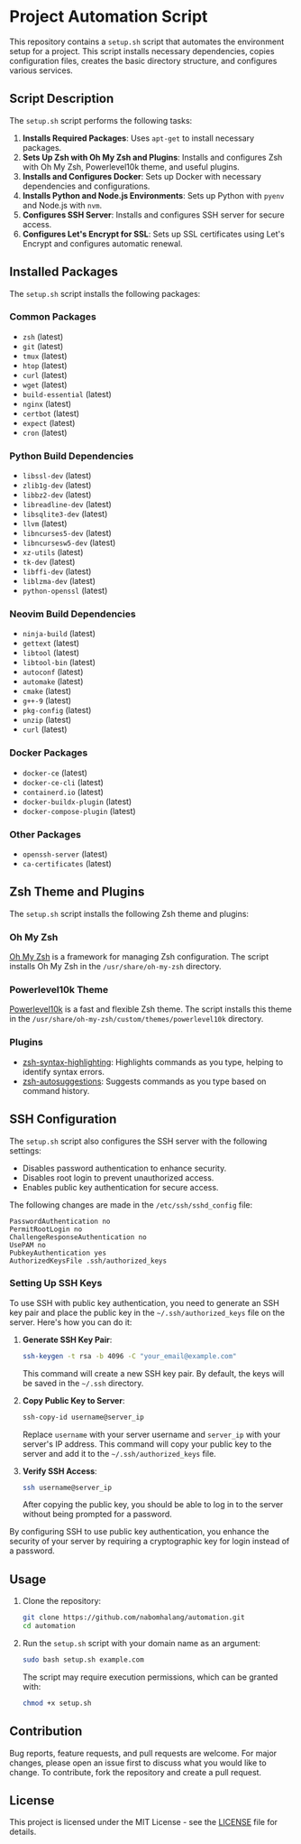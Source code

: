 # Project Automation Script

This repository contains a `setup.sh` script that automates the environment setup for a project. This script installs necessary dependencies, copies configuration files, creates the basic directory structure, and configures various services.

## Script Description

The `setup.sh` script performs the following tasks:

1. **Installs Required Packages**: Uses `apt-get` to install necessary packages.
2. **Sets Up Zsh with Oh My Zsh and Plugins**: Installs and configures Zsh with Oh My Zsh, Powerlevel10k theme, and useful plugins.
3. **Installs and Configures Docker**: Sets up Docker with necessary dependencies and configurations.
4. **Installs Python and Node.js Environments**: Sets up Python with `pyenv` and Node.js with `nvm`.
5. **Configures SSH Server**: Installs and configures SSH server for secure access.
6. **Configures Let's Encrypt for SSL**: Sets up SSL certificates using Let's Encrypt and configures automatic renewal.

## Installed Packages

The `setup.sh` script installs the following packages:

### Common Packages

- `zsh` (latest)
- `git` (latest)
- `tmux` (latest)
- `htop` (latest)
- `curl` (latest)
- `wget` (latest)
- `build-essential` (latest)
- `nginx` (latest)
- `certbot` (latest)
- `expect` (latest)
- `cron` (latest)

### Python Build Dependencies

- `libssl-dev` (latest)
- `zlib1g-dev` (latest)
- `libbz2-dev` (latest)
- `libreadline-dev` (latest)
- `libsqlite3-dev` (latest)
- `llvm` (latest)
- `libncurses5-dev` (latest)
- `libncursesw5-dev` (latest)
- `xz-utils` (latest)
- `tk-dev` (latest)
- `libffi-dev` (latest)
- `liblzma-dev` (latest)
- `python-openssl` (latest)

### Neovim Build Dependencies

- `ninja-build` (latest)
- `gettext` (latest)
- `libtool` (latest)
- `libtool-bin` (latest)
- `autoconf` (latest)
- `automake` (latest)
- `cmake` (latest)
- `g++-9` (latest)
- `pkg-config` (latest)
- `unzip` (latest)
- `curl` (latest)

### Docker Packages

- `docker-ce` (latest)
- `docker-ce-cli` (latest)
- `containerd.io` (latest)
- `docker-buildx-plugin` (latest)
- `docker-compose-plugin` (latest)

### Other Packages

- `openssh-server` (latest)
- `ca-certificates` (latest)

## Zsh Theme and Plugins

The `setup.sh` script installs the following Zsh theme and plugins:

### Oh My Zsh

[Oh My Zsh](https://ohmyz.sh/) is a framework for managing Zsh configuration. The script installs Oh My Zsh in the `/usr/share/oh-my-zsh` directory.

### Powerlevel10k Theme

[Powerlevel10k](https://github.com/romkatv/powerlevel10k) is a fast and flexible Zsh theme. The script installs this theme in the `/usr/share/oh-my-zsh/custom/themes/powerlevel10k` directory.

### Plugins

- [zsh-syntax-highlighting](https://github.com/zsh-users/zsh-syntax-highlighting): Highlights commands as you type, helping to identify syntax errors.
- [zsh-autosuggestions](https://github.com/zsh-users/zsh-autosuggestions): Suggests commands as you type based on command history.

## SSH Configuration

The `setup.sh` script also configures the SSH server with the following settings:

- Disables password authentication to enhance security.
- Disables root login to prevent unauthorized access.
- Enables public key authentication for secure access.

The following changes are made in the `/etc/ssh/sshd_config` file:

```text
PasswordAuthentication no
PermitRootLogin no
ChallengeResponseAuthentication no
UsePAM no
PubkeyAuthentication yes
AuthorizedKeysFile .ssh/authorized_keys
```

### Setting Up SSH Keys

To use SSH with public key authentication, you need to generate an SSH key pair and place the public key in the `~/.ssh/authorized_keys` file on the server. Here's how you can do it:

1. **Generate SSH Key Pair**:
    ```bash
    ssh-keygen -t rsa -b 4096 -C "your_email@example.com"
    ```

    This command will create a new SSH key pair. By default, the keys will be saved in the `~/.ssh` directory.

2. **Copy Public Key to Server**:
    ```bash
    ssh-copy-id username@server_ip
    ```

    Replace `username` with your server username and `server_ip` with your server's IP address. This command will copy your public key to the server and add it to the `~/.ssh/authorized_keys` file.

3. **Verify SSH Access**:
    ```bash
    ssh username@server_ip
    ```

    After copying the public key, you should be able to log in to the server without being prompted for a password.

By configuring SSH to use public key authentication, you enhance the security of your server by requiring a cryptographic key for login instead of a password.

## Usage

1. Clone the repository:
    ```bash
    git clone https://github.com/nabomhalang/automation.git
    cd automation
    ```

2. Run the `setup.sh` script with your domain name as an argument:
    ```bash
    sudo bash setup.sh example.com
    ```

    The script may require execution permissions, which can be granted with:
    ```bash
    chmod +x setup.sh
    ```

## Contribution

Bug reports, feature requests, and pull requests are welcome. For major changes, please open an issue first to discuss what you would like to change. To contribute, fork the repository and create a pull request.


## License
This project is licensed under the MIT License - see the [LICENSE](LICENSE) file for details.
